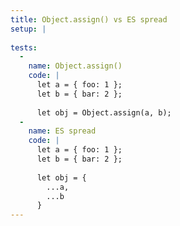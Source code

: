 ```yaml
---
title: Object.assign() vs ES spread
setup: |
  
tests:
  -
    name: Object.assign()
    code: |
      let a = { foo: 1 };
      let b = { bar: 2 };
      
      let obj = Object.assign(a, b);
  -
    name: ES spread
    code: |
      let a = { foo: 1 };
      let b = { bar: 2 };
      
      let obj = {
        ...a,
        ...b
      }
---
```


